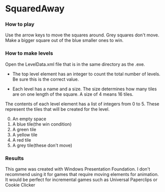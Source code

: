 # SquaredAway

### How to play
Use the arrow keys to move the squares around. Grey squares don't move. Make a bigger square out of the blue smaller ones to win.

### How to make levels
Open the LevelData.xml file that is in the same directory as the .exe.
* The top level element has an integer to count the total number of levels. Be sure this is the correct value.

* Each level has a name and a size. The size determines how many tiles are on one length of the square.
A size of 4 means 16 tiles.

The contents of each level element has a list of integers from 0 to 5. These represent the tiles that will be created
for the level.

0. An empty space
1. A blue tile(the win condition)
2. A green tile
3. A yellow tile
4. A red tile
5. A grey tile(these don't move)



### Results
This game was created with Windows Presentation Foundation.
I don't recommend using it for games that require moving elements for animation. It would be perfect for incremental games such as Universal Paperclips or Cookie Clicker
